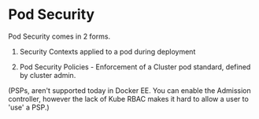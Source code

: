 # Pod Security

Pod Security comes in 2 forms. 

1) Security Contexts applied to a pod during deployment

2) Pod Security Policies - Enforcement of a Cluster pod standard, defined by
cluster admin. 

(PSPs, aren't supported today in Docker EE. You can enable the Admission
controller, however the lack of Kube RBAC makes it hard to allow a user to 
'use' a PSP.)
